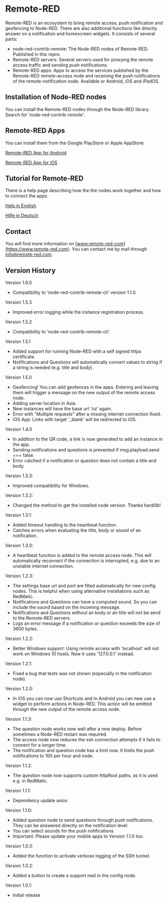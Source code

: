 # Remote-RED

Remote-RED is an ecosystem to bring remote access, push notification and geofencing to Node-RED. There are also additional functions like directly answer on a notification and homescreen widgets. It consists of several parts:
- node-red-contrib-remote: The Node-RED nodes of Remote-RED. Published in this repro.
- Remote-RED servers: Several servers used for proxying the remote access traffic and sending push notifications.
- Remote-RED apps: Apps to access the services published by the Remote-RED remote-access node and receiving the push notifications of the remote-notification node. Available or Android, iOS and iPadOS.


## Installation of Node-RED nodes

You can install the Remote-RED nodes through the Node-RED library. Search for 'node-red-contrib-remote'.


## Remote-RED Apps

You can install them from the Google PlayStore or Apple AppStore:

[Remote-RED App for Android](http://play.google.com/store/apps/details?id=com.looking4cache.remotered.android)

[Remote-RED App for iOS](https://apps.apple.com/us/app/remote-red/id1529777665)


## Tutorial for Remote-RED

There is a help page describing how the the nodes work together and how to connect the apps.

[Help in English](https://www.remote-red.com/en/help/)

[Hilfe in Deutsch](https://www.remote-red.com/de/hilfe/)


## Contact

You will find more information on [www.remote-red-com](https://www.remote-red.com). You can contact me by mail through info@remote-red.com.


## Version History

Version 1.6.0
- Compatibility to 'node-red-contrib-remote-cli' version 1.1.0.

Version 1.5.3
- Improved error logging while the instance registration process.

Version 1.5.2
- Compatibility to 'node-red-contrib-remote-cli'.

Version 1.5.1
- Added support for running Node-RED with a self signed https certificate.
- Notifications and Questions will automatically convert values to string if a string is needed (e.g. title and body).

Version 1.5.0
- Geofencing! You can add geofences in the apps. Entering and leaving them will trigger a message on the new output of the remote access node.
- Adding server location in Asia.
- New instances will have the base url '/ui' again.
- Error with "Multiple requests" after a missing internet connection fixed.
- iOS App: Links with target '_blank' will be redirected to iOS.

Version 1.4.0
- In addition to the QR code, a link is now generated to add an instance in the app.
- Sending notifications and questions is prevented if msg.playload.send === false.
- Error catched if a notification or question does not contain a title and body.

Version 1.3.3:
- Improved compatibility for Windows.

Version 1.3.2:
- Changed the method to get the installed node version. Thanks hardillb!

Version 1.3.1:
- Added timeout handling to the heartbeat function.
- Catches errors when evaluating the title, body or sound of an notification.

Version 1.3.0:
- A heartbeat function is added to the remote access node. This will automatically reconnect if the connection is interrupted, e.g. due to an unstable internet connection.

Version 1.2.3:
- The settings base url and port are filled automatically for new config nodes. This is helpful when using alternative installations such as RedMatic.
- Notifications and Questions can have a computed sound. So you can include the sound based on the incoming message.
- Notifications and Questions without an body or an title will not be send to the Remote-RED servers.
- Logs an error message if a notification or question exceeds the size of 3600 bytes.

Version 1.2.2:
- Better Windows support: Using remote access with 'localhost' will not work on Windows 10 hosts. Now it uses '127.0.0.1' instead.

Version 1.2.1:
- Fixed a bug that texts was not shown (especially in the notification node).

Version 1.2.0:
- In iOS you can now use Shortcuts and in Android you can new use a widget to perform actions in Node-RED. This action will be emitted through the new output of the remote access node.

Version 1.1.3:
- The question node works now well after a new deploy. Before sometimes a Node-RED restart was required.
- The access node now reduces the ssh connection attempts if it fails to connect for a longer time.
- The notification and question node has a limit now. It limits the push notifications to 100 per hour and node.

Version 1.1.2:
- The question node now supports custom httpRoot paths, as it is used e.g. in RedMatic.

Version 1.1.1:
- Dependency update axios

Version 1.1.0:
- Added question node to send questions through push notifications. They can be answered directly on the notification level.
- You can select sounds for the push notifications.
- Important: Please update your mobile apps to Version 1.1.0 too.

Version 1.0.3:
- Added the function to activate verbose logging of the SSH tunnel.

Version 1.0.2:
- Added a button to create a support mail in the config node.

Version 1.0.1:
- Initial release

